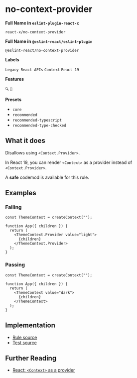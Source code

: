 # no-context-provider

**Full Name in `eslint-plugin-react-x`**

```plain copy
react-x/no-context-provider
```

**Full Name in `@eslint-react/eslint-plugin`**

```plain copy
@eslint-react/no-context-provider
```

**Labels**

`Legacy React APIs` `Context` `React 19`

**Features**

`🔍` `🔄`

**Presets**

- `core`
- `recommended`
- `recommended-typescript`
- `recommended-type-checked`

## What it does

Disallows using `<Context.Provider>`.

In React 19, you can render `<Context>` as a provider instead of `<Context.Provider>`.

A **safe** codemod is available for this rule.

## Examples

### Failing

```tsx
const ThemeContext = createContext("");

function App({ children }) {
  return (
    <ThemeContext.Provider value="light">
      {children}
    </ThemeContext.Provider>
  );
}
```

### Passing

```tsx
const ThemeContext = createContext("");

function App({ children }) {
  return (
    <ThemeContext value="dark">
      {children}
    </ThemeContext>
  );
}
```

## Implementation

- [Rule source](https://github.com/rEl1cx/eslint-react/tree/main/packages/plugins/eslint-plugin-react-x/src/rules/no-context-provider.ts)
- [Test source](https://github.com/rEl1cx/eslint-react/tree/main/packages/plugins/eslint-plugin-react-x/src/rules/no-context-provider.spec.ts)

## Further Reading

- [React: `<Context>` as a provider](https://react.dev/blog/2024/12/05/react-19#context-as-a-provider)
